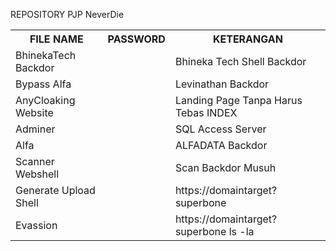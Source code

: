 REPOSITORY PJP NeverDie


<table style="width:100%">
  <tr>
    <th>FILE NAME</th>
    <th>PASSWORD</th>
    <th>KETERANGAN</th>
  </tr>
  <tr>
    <td>BhinekaTech Backdor</td>
    <td></td>
    <td>Bhineka Tech Shell Backdor</td>
  </tr>
  <tr>
    <td>Bypass Alfa</td>
    <td></td>
    <td>Levinathan Backdor</td>
  </tr>
    <tr>
    <td>AnyCloaking Website</td>
    <td></td>
    <td>Landing Page Tanpa Harus Tebas INDEX</td>
  </tr>
    <tr>
    <td>Adminer</td>
    <td></td>
    <td>SQL Access Server</td>
  </tr>
    <tr>
    <td>Alfa</td>
    <td></td>
    <td>ALFADATA Backdor</td>
  </tr>
    <tr>
    <td>Scanner Webshell</td>
    <td></td>
    <td>Scan Backdor Musuh</td>
  </tr>
    <tr>
    <td>Generate Upload Shell</td>
    <td></td>
    <td>https://domaintarget?superbone </td>
  </tr>
    <tr>
    <td>Evassion</td>
    <td></td>
    <td>https://domaintarget?superbone ls -la</td>
  </tr>
  
</table>
